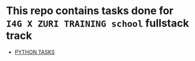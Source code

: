 # This repo contains tasks done for `I4G X ZURI TRAINING school` fullstack track
* [PYTHON TASKS](https://github.com/Lilywd/ZURI-TRAINING/tree/master/ZURI_Python/)
